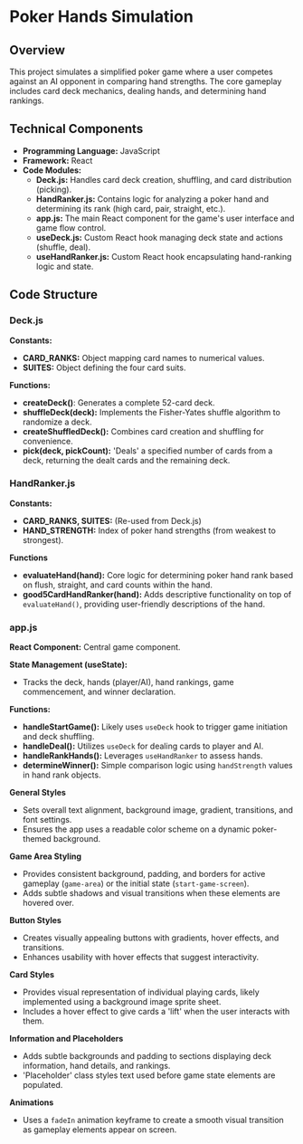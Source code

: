 # Poker Hands Simulation

## Overview

This project simulates a simplified poker game where a user competes against an AI opponent in comparing hand strengths. The core gameplay includes card deck mechanics, dealing hands, and determining hand rankings.

## Technical Components

* **Programming Language:** JavaScript
* **Framework:** React
* **Code Modules:**
    * **Deck.js:** Handles card deck creation, shuffling, and card distribution (picking).
    * **HandRanker.js:** Contains logic for analyzing a poker hand and determining its rank (high card, pair, straight, etc.).
    * **app.js:** The main React component for the game's user interface and game flow control.
    * **useDeck.js:** Custom React hook managing deck state and actions (shuffle, deal).
    * **useHandRanker.js:** Custom React hook encapsulating hand-ranking logic and state.

## Code Structure

### Deck.js

**Constants:**

*   **CARD_RANKS:** Object mapping card names to numerical values.
*   **SUITES:** Object defining the four card suits.

**Functions:**

*   **createDeck()**: Generates a complete 52-card deck.
*   **shuffleDeck(deck):** Implements the Fisher-Yates shuffle algorithm to randomize a deck.
*   **createShuffledDeck():** Combines card creation and shuffling for convenience.
*   **pick(deck, pickCount):** 'Deals' a specified number of cards from a deck, returning the dealt cards and the remaining deck.

### HandRanker.js

**Constants:**

*   **CARD_RANKS, SUITES:** (Re-used from Deck.js)
*   **HAND_STRENGTH:** Index of poker hand strengths (from weakest to strongest).

**Functions**

*   **evaluateHand(hand):** Core logic for determining poker hand rank based on flush, straight, and card counts within the hand.
*   **good5CardHandRanker(hand):** Adds descriptive functionality on top of `evaluateHand()`, providing user-friendly descriptions of the hand.

### app.js

**React Component:** Central game component.

**State Management (useState):**

*   Tracks the deck, hands (player/AI), hand rankings, game commencement, and winner declaration.

**Functions:**

*   **handleStartGame():** Likely uses `useDeck` hook to trigger game initiation and deck shuffling.
*   **handleDeal():** Utilizes `useDeck` for dealing cards to player and AI.
*   **handleRankHands():** Leverages `useHandRanker` to assess hands.
*   **determineWinner():** Simple comparison logic using `handStrength` values in hand rank objects.


**General Styles**

* Sets overall text alignment, background image, gradient, transitions, and font settings.
* Ensures the app uses a readable color scheme on a dynamic poker-themed background.

**Game Area Styling**

* Provides consistent background, padding, and borders for active gameplay (`game-area`) or the initial state (`start-game-screen`).
* Adds subtle shadows and visual transitions when these elements are hovered over.

**Button Styles**

* Creates visually appealing buttons with gradients, hover effects, and transitions.
* Enhances usability with hover effects that suggest interactivity.

**Card Styles**

* Provides visual representation of individual playing cards, likely implemented using a background image sprite sheet.
* Includes a hover effect to give cards a 'lift' when the user interacts with them. 

**Information and Placeholders**

* Adds subtle backgrounds and padding to sections displaying deck information, hand details, and rankings.
* 'Placeholder' class styles text used before game state elements are populated.

**Animations**

* Uses a `fadeIn` animation keyframe to create a smooth visual transition as gameplay elements appear on screen.